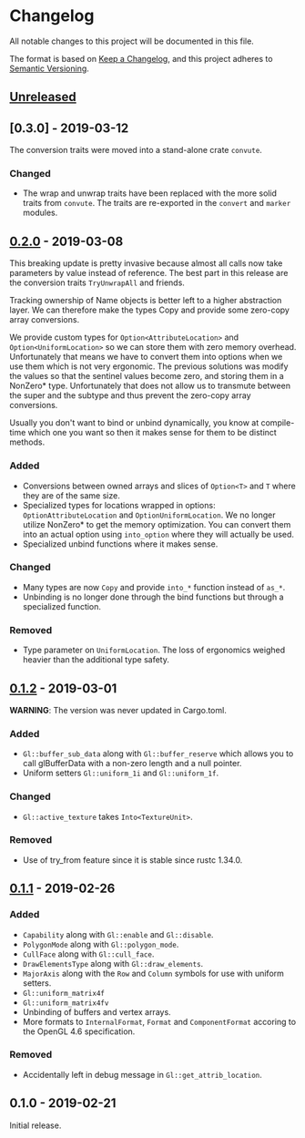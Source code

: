 # Changelog

All notable changes to this project will be documented in this file.

The format is based on [Keep a Changelog](https://keepachangelog.com/en/1.0.0/),
and this project adheres to [Semantic Versioning](https://semver.org/spec/v2.0.0.html).

## [Unreleased]
[Unreleased]: https://github.com/mickvangelderen/gl-typed-rust/compare/v0.3.0...HEAD

## [0.3.0] - 2019-03-12
[0.2.0]: https://github.com/mickvangelderen/gl-typed-rust/compare/v0.2.0...0.3.0

The conversion traits were moved into a stand-alone crate `convute`.

### Changed
 - The wrap and unwrap traits have been replaced with the more solid traits from
   `convute`. The traits are re-exported in the `convert` and `marker` modules.

## [0.2.0] - 2019-03-08
[0.2.0]: https://github.com/mickvangelderen/gl-typed-rust/compare/v0.1.2...0.2.0

This breaking update is pretty invasive because almost all calls now take
parameters by value instead of reference. The best part in this release are the
conversion traits `TryUnwrapAll` and friends.

Tracking ownership of Name objects is better left to a higher abstraction layer.
We can therefore make the types Copy and provide some zero-copy array
conversions.

We provide custom types for `Option<AttributeLocation>` and
`Option<UniformLocation>` so we can store them with zero memory overhead.
Unfortunately that means we have to convert them into options when we use them
which is not very ergonomic. The previous solutions was modify the values so
that the sentinel values become zero, and storing them in a NonZero* type.
Unfortunately that does not allow us to transmute between the super and the
subtype and thus prevent the zero-copy array conversions.

Usually you don't want to bind or unbind dynamically, you know at compile-time
which one you want so then it makes sense for them to be distinct methods.

### Added
 - Conversions between owned arrays and slices of `Option<T>` and `T` where they
   are of the same size.
 - Specialized types for locations wrapped in options: `OptionAttributeLocation`
   and `OptionUniformLocation`. We no longer utilize NonZero* to get the memory
   optimization. You can convert them into an actual option using `into_option`
   where they will actually be used.
 - Specialized unbind functions where it makes sense.

### Changed
 - Many types are now `Copy` and provide `into_*` function instead of `as_*`.
 - Unbinding is no longer done through the bind functions but through a
   specialized function.

### Removed
 - Type parameter on `UniformLocation`. The loss of ergonomics weighed heavier
   than the additional type safety.

## [0.1.2] - 2019-03-01
[0.1.2]: https://github.com/mickvangelderen/gl-typed-rust/compare/0.1.1...0.1.2

**WARNING**: The version was never updated in Cargo.toml.

### Added
 - `Gl::buffer_sub_data` along with `Gl::buffer_reserve` which allows you to
   call glBufferData with a non-zero length and a null pointer.
 - Uniform setters `Gl::uniform_1i` and `Gl::uniform_1f`.

### Changed
 - `Gl::active_texture` takes `Into<TextureUnit>`.

### Removed
 - Use of try_from feature since it is stable since rustc 1.34.0.

## [0.1.1] - 2019-02-26
[0.1.1]: https://github.com/mickvangelderen/gl-typed-rust/compare/0.1.0...0.1.1

### Added
 - `Capability` along with `Gl::enable` and `Gl::disable`.
 - `PolygonMode` along with `Gl::polygon_mode`.
 - `CullFace` along with `Gl::cull_face`.
 - `DrawElementsType` along with `Gl::draw_elements`.
 - `MajorAxis` along with the `Row` and `Column` symbols for use with uniform
   setters.
 - `Gl::uniform_matrix4f`
 - `Gl::uniform_matrix4fv`
 - Unbinding of buffers and vertex arrays.
 - More formats to `InternalFormat`, `Format` and `ComponentFormat` accoring to
   the OpenGL 4.6 specification.

### Removed
 - Accidentally left in debug message in `Gl::get_attrib_location`.

## 0.1.0 - 2019-02-21

Initial release.

